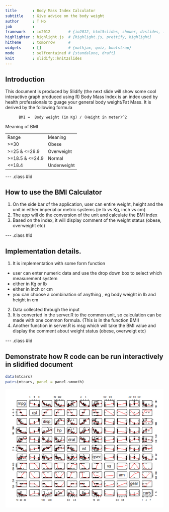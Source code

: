 ```yaml
---
title       : Body Mass Index Calculator
subtitle    : Give advice on the body weight 
author      : T Ho
job         : 
framework   : io2012        # {io2012, html5slides, shower, dzslides, ...}
highlighter : highlight.js  # {highlight.js, prettify, highlight}
hitheme     : tomorrow      # 
widgets     : []            # {mathjax, quiz, bootstrap}
mode        : selfcontained # {standalone, draft}
knit        : slidify::knit2slides
---
```


## Introduction

This document is produced by Slidify (the next slide will show some cool interactive graph produced using R)
Body Mass Index is an index used by health professionals to guage your general body weight/Fat Mass.  It is derived by the following formula

          BMI =  Body weight (in Kg) / (Height in meter)^2
        
Meaning of BMI        
<Table>
<TR><TD>Range</TD><TD>Meaning</TD></TR>
<TR><TD>>=30</TD><TD>Obese</TD></TR>
<TR><TD>>=25 & <=29.9</TD><TD>Overweight</TD></TR>
<TR><TD>>=18.5 & <=24.9</TD><TD>Normal</TD></TR>
<TR><TD><=18.4</TD><TD>Underweight</TD></TR>

</Table>

--- .class #id 



## How to use the BMI Calculator
1. On the side bar of the application, user can entire weight, height and the unit in either imperial or metric systems (ie lb vs Kg,  inch vs cm)
2. The app will do the conversion of the unit and calculate the BMI index
3. Based on the index, it will display comment of the weight status (obese, overweight etc)

--- .class #id


## Implementation details.

1. It is implementation with some form function
  - user can enter numeric data and use the drop down box to select which measurement system
  - either in Kg or lb
  - either in inch or cm
  - you can choose a combination of anything , eg body weight in lb and height in cm

2.  Data collected through the input
3.  It is converted in the server.R to the common unit, so calculation can be made with one common formula.  (This is in the function BMI)
4.  Another function in server.R is msg which will take the BMI value and display the comment about weight status (obese, overweigt etc)

--- .class #id 
## Demonstrate how R code can be run interactively in slidified document

```r
data(mtcars)
pairs(mtcars, panel = panel.smooth)
```

![plot of chunk unnamed-chunk-1](figure/unnamed-chunk-1.png) 


